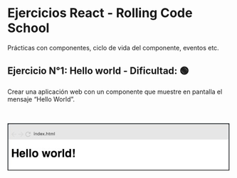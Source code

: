 # Ejercicios React - Rolling Code School 
Prácticas con componentes, ciclo de vida del componente, eventos etc.

## Ejercicio N°1: Hello world - Dificultad:  🟢

Crear una aplicación web con un componente que muestre en pantalla el mensaje “Hello World”.

<br>

![Ejercicio 1](./public/tp1.jpg)